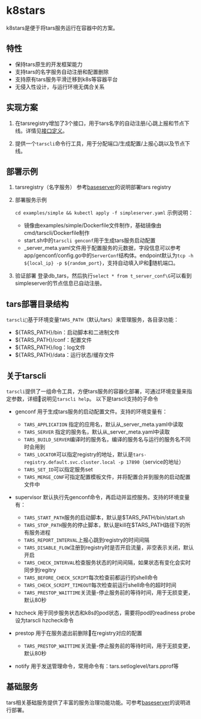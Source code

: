 # k8stars
k8stars是便于将tars服务运行在容器中的方案。

## 特性
- 保持tars原生的开发框架能力
- 支持tars的名字服务自动注册和配置删除
- 支持原有tars服务平滑迁移到k8s等容器平台
- 无侵入性设计，与运行环境无偶合关系
 
## 实现方案
1. 在tarsregistry增加了3个接口，用于tars名字的自动注册/心跳上报和节点下线。详情见[接口定义](./tarsregistry/protocol/tarsregistry.tars)。

2. 提供一个`tarscli`命令行工具，用于分配端口/生成配置/上报心跳以及节点下线。

## 部署示例
1. tarsregistry（名字服务）
   参考[baseserver](./baseserver)的说明部署tars registry

2. 部署服务示例
   
   ```cd examples/simple && kubectl apply -f simpleserver.yaml```
   示例说明：
   - 镜像由examples/simple/Dockerfile文件制作，基础镜像由cmd/tarscli/Dockerfile制作
   - start.sh中的`tarscli genconf`用于生成tars服务启动配置
   - _server_meta.yaml文件用于配置服务的元数据，字段信息可以参考app/genconf/config.go中的`ServerConf`结构体。endpoint默认为`tcp -h ${local_ip} -p ${random_port}`，支持自动填入IP和随机端口。


3. 验证部署
   登录db_tars，然后执行`select * from t_server_conf\G`可以看到simpleserver的节点信息已自动注册。

## tars部署目录结构
`tarscli`基于环境变量`TARS_PATH`（默认/tars）来管理服务，各目录功能：
   - ${TARS_PATH}/bin：启动脚本和二进制文件
   - ${TARS_PATH}/conf：配置文件
   - ${TARS_PATH}/log：log文件
   - ${TARS_PATH}/data：运行状态/缓存文件

## 关于tarscli
   `tarscli`提供了一组命令工具，方便tars服务的容器化部署，可通过环境变量来指定参数，详细说明见`tarscli help`。
   以下是tarscli支持的子命令
   - genconf 用于生成tars服务的启动配置文件。支持的环境变量有：
     - `TARS_APPLICATION` 指定的应用名，默认从_server_meta.yaml中读取
     - `TARS_SERVER` 指定的服务名，默认从_server_meta.yaml中读取
     - `TARS_BUILD_SERVER`编译时的服务名，编译的服务名与运行的服务名不同时会用到
     - `TARS_LOCATOR`可以指定registry的地址，默认是`tars-registry.default.svc.cluster.local -p 17890`（service的地址）
     - `TARS_SET_ID`可以指定服务set
     - `TARS_MERGE_CONF`可指定配置模板文件，并将配置合并到服务的启动配置文件中
  
   - supervisor 默认执行先genconf命令，再启动并监控服务。支持的环境变量有：
     - `TARS_START_PATH`服务的启动脚本，默认是$TARS_PATH/bin/start.sh
     - `TARS_STOP_PATH`服务的停止脚本，默认是kill在$TARS_PATH路径下的所有服务进程
     - `TARS_REPORT_INTERVAL`上报心跳到registry的时间间隔
     - `TARS_DISABLE_FLOW`注册到registry时是否开启流量，非空表示关闭，默认开启
     - `TARS_CHECK_INTERVAL`检查服务状态的时间间隔，如果状态有变化会实时同步到regitry
     - `TARS_BEFORE_CHECK_SCRIPT`每次检查前都运行的shell命令
     - `TARS_CHECK_SCRIPT_TIMEOUT`每次检查前运行shell命令的超时时间
     - `TARS_PRESTOP_WAITTIME`关流量-停止服务前的等待时间，用于无损变更，默认80秒
  
   - hzcheck 用于同步服务状态和k8s的pod状态，需要将pod的readiness probe设为tarscli hzcheck命令
   - prestop 用于在服务退出前删除在registry对应的配置
     - `TARS_PRESTOP_WAITTIME`关流量-停止服务前的等待时间，用于无损变更，默认80秒
   - notify 用于发送管理命令，常用命令有：tars.setloglevel/tars.pprof等

## 基础服务
   tars相关基础服务提供了丰富的服务治理功能功能。可参考[baseserver](./baseserver)的说明进行部署。
   

   
